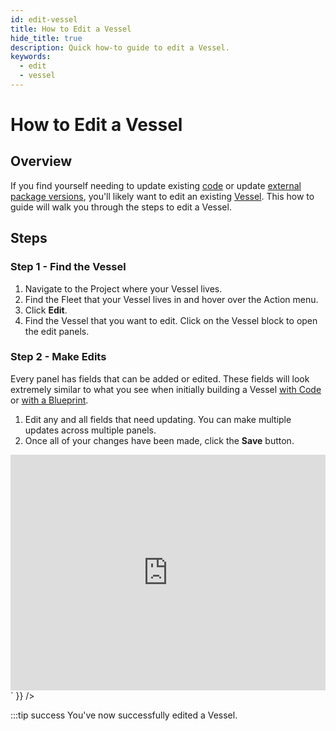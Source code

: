 ```yaml
---
id: edit-vessel
title: How to Edit a Vessel
hide_title: true
description: Quick how-to guide to edit a Vessel.
keywords:
  - edit
  - vessel
---
```


# How to Edit a Vessel

## Overview

If you find yourself needing to update existing [code](../../reference/code/code-overview.md) or update [external package versions](../../reference/packages/external-package-dependencies.md), you'll likely want to edit an existing [Vessel](../../reference/vessels.md). This how to guide will walk you through the steps to edit a Vessel.

## Steps

### Step 1 - Find the Vessel

1. Navigate to the Project where your Vessel lives.
2. Find the Fleet that your Vessel lives in and hover over the Action menu.
3. Click **Edit**.
4. Find the Vessel that you want to edit. Click on the Vessel block to open the edit panels.

### Step 2 - Make Edits
Every panel has fields that can be added or edited. These fields will look extremely similar to what you see when initially building a Vessel [with Code](build-vessel-code.md) or [with a Blueprint](build-vessel-blueprint.md).

1. Edit any and all fields that need updating. You can make multiple updates across multiple panels.
2. Once all of your changes have been made, click the **Save** button.

<div dangerouslySetInnerHTML={{ __html: `<div style="position: relative; padding-bottom: calc(66.66666666666666% + 41px); height: 0;"><iframe src="https://demo.arcade.software/InVWei46k6pkIlPXa0om?embed" frameborder="0" loading="lazy" webkitallowfullscreen mozallowfullscreen allowfullscreen style="position: absolute; top: 0; left: 0; width: 100%; height: 100%;color-scheme: light;" title="How to Edit a Vessel"></iframe></div>` }} />



:::tip success
You've now successfully edited a Vessel.
